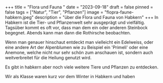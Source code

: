 +++
title = "Flora und Fauna "
date = "2023-09-18"
draft = false
pinned = false
tags = ["Natur", "Tier", "Pflanzen"]
image = "flopra-faune-habkern.jpeg"
description = "über die Flora und Fauna von Habkern"
+++
In Habkern ist die Tier- und Pflanzenwelt sehr ausgeprägt und vielfältig. Tagsüber kommt es oft vor, dass man dem ein oder anderen Steinbock begegnet. Abends kann man dann die Rothirsche beobachten. 

Wenn man genauer hinschaut entdeckt man vielleicht ein Edelweiss, oder eine andere Art der Alpenblumen wie zu Beispiel ein 'Primeli' oder eine Anemone, welche nicht nur sehr schön zum anschauen ist, sondern auch weitverbreitet für die Heilung genutzt wird.

Es gibt in habkern aber noch viele weitere Tiere und Pflanzen zu entdecken.

Wir als Klasse waren kurz vor dem Winter in Habkern und haben
